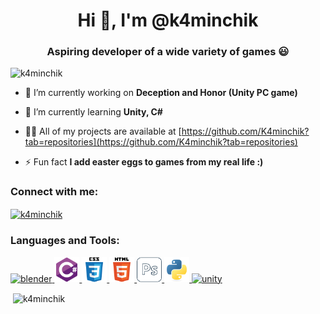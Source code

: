 <h1 align="center">Hi 👋, I'm @k4minchik</h1>
<h3 align="center">Aspiring developer of a wide variety of games 😃</h3>

<p align="left"> <img src="https://komarev.com/ghpvc/?username=k4minchik&label=Profile%20views&color=ff8000&style=flat" alt="k4minchik" /> </p>

- 🔭 I’m currently working on **Deception and Honor (Unity PC game)**

- 🌱 I’m currently learning **Unity, C#**

- 👨‍💻 All of my projects are available at [https://github.com/K4minchik?tab=repositories](https://github.com/K4minchik?tab=repositories)

- ⚡ Fun fact **I add easter eggs to games from my real life :)**

<h3 align="left">Connect with me:</h3>
<p align="left">
<a href="https://discord.gg/k4minchik" target="blank"><img align="center" src="https://raw.githubusercontent.com/rahuldkjain/github-profile-readme-generator/master/src/images/icons/Social/discord.svg" alt="k4minchik" height="30" width="40" /></a>
</p>

<h3 align="left">Languages and Tools:</h3>
<p align="left"> <a href="https://www.blender.org/" target="_blank" rel="noreferrer"> <img src="https://download.blender.org/branding/community/blender_community_badge_white.svg" alt="blender" width="40" height="40"/> </a> <a href="https://www.w3schools.com/cs/" target="_blank" rel="noreferrer"> <img src="https://raw.githubusercontent.com/devicons/devicon/master/icons/csharp/csharp-original.svg" alt="csharp" width="40" height="40"/> </a> <a href="https://www.w3schools.com/css/" target="_blank" rel="noreferrer"> <img src="https://raw.githubusercontent.com/devicons/devicon/master/icons/css3/css3-original-wordmark.svg" alt="css3" width="40" height="40"/> </a> <a href="https://www.w3.org/html/" target="_blank" rel="noreferrer"> <img src="https://raw.githubusercontent.com/devicons/devicon/master/icons/html5/html5-original-wordmark.svg" alt="html5" width="40" height="40"/> </a> <a href="https://www.photoshop.com/en" target="_blank" rel="noreferrer"> <img src="https://raw.githubusercontent.com/devicons/devicon/master/icons/photoshop/photoshop-line.svg" alt="photoshop" width="40" height="40"/> </a> <a href="https://www.python.org" target="_blank" rel="noreferrer"> <img src="https://raw.githubusercontent.com/devicons/devicon/master/icons/python/python-original.svg" alt="python" width="40" height="40"/> </a> <a href="https://unity.com/" target="_blank" rel="noreferrer"> <img src="https://www.vectorlogo.zone/logos/unity3d/unity3d-icon.svg" alt="unity" width="40" height="40"/> </a> </p>

<p>&nbsp;<img align="center" src="https://github-readme-stats.vercel.app/api?username=k4minchik&show_icons=true&locale=en" alt="k4minchik" /></p>
